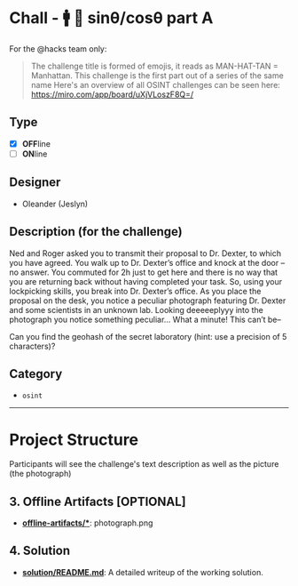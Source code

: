 # Chall - 🚹 🎩 sinθ/cosθ  part A


For the @hacks team only:
> The challenge title is formed of emojis, it reads as MAN-HAT-TAN = Manhattan. This challenge is the first part out of a series of the same name
> Here's an overview of all OSINT challenges can be seen here: https://miro.com/app/board/uXjVLoszF8Q=/

## Type

- [X] **OFF**line
- [ ] **ON**line

## Designer

- Oleander (Jeslyn)

## Description (for the challenge)

Ned and Roger asked you to transmit their proposal to Dr. Dexter, to which you have agreed. You walk up to Dr. Dexter’s office and knock at the door – no answer. You commuted for 2h just to get here and there is no way that you are returning back without having completed your task. So, using your lockpicking skills, you break into Dr. Dexter’s office. As you place the proposal on the desk, you notice a peculiar photograph featuring Dr. Dexter and some scientists in an unknown lab. Looking deeeeeplyyy into the photograph you notice something peculiar… 
What a minute! This can’t be–

Can you find the geohash of the secret laboratory (hint: use a precision of 5 characters)?


## Category

- `osint`
---

# Project Structure
Participants will see the challenge's text description as well as the picture (the photograph)
## 3. Offline Artifacts [OPTIONAL]


- **[offline-artifacts/*](offline-artifacts/)**: photograph.png

## 4. Solution

- **[solution/README.md](solution/README.md)**: A detailed writeup of the working solution.
  
